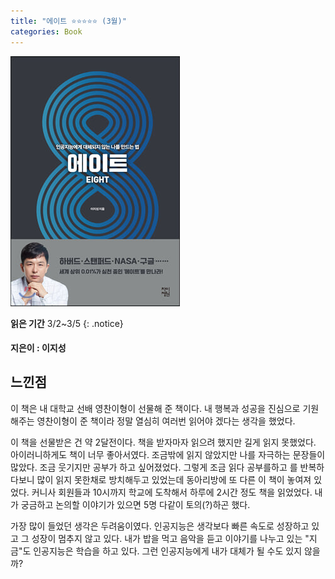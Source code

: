 ```yaml
---
title: "에이트 ⭐⭐⭐⭐⭐ (3월)"
categories: Book
---
```


![ex_screenshot](./images/eight.jpg)

**읽은 기간** 3/2~3/5
{: .notice}

#### 지은이 : 이지성


## 느낀점

이 책은 내 대학교 선배 영찬이형이 선물해 준 책이다. 내 행복과 성공을 진심으로 기원해주는 영찬이형이 준 책이라 정말 열심히 여러번 읽어야 겠다는 생각을 했었다.

이 책을 선물받은 건 약 2달전이다. 책을 받자마자 읽으려 했지만 길게 읽지 못했었다. 아이러니하게도 책이 너무 좋아서였다. 조금밖에 읽지 않았지만 나를 자극하는 문장들이 많았다. 조금 웃기지만 공부가 하고 싶어졌었다. 그렇게 조금 읽다 공부를하고 를 반복하다보니 많이 읽지 못한채로 방치해두고 있었는데 동아리방에 또 다른 이 책이 놓여져 있었다. 커니사 회원들과 10시까지 학교에 도착해서 하루에 2시간 정도 책을 읽었었다. 내가 궁금하고 논의할 이야기가 있으면 5명 다같이 토의(?)하곤 했다.

가장 많이 들었던 생각은 두려움이였다. 인공지능은 생각보다 빠른 속도로 성장하고 있고 그 성장이 멈추지 않고 있다. 내가 밥을 먹고 음악을 듣고 이야기를 나누고 있는 "지금"도 인공지능은 학습을 하고 있다. 그런 인공지능에게 내가 대체가 될 수도 있지 않을까?
